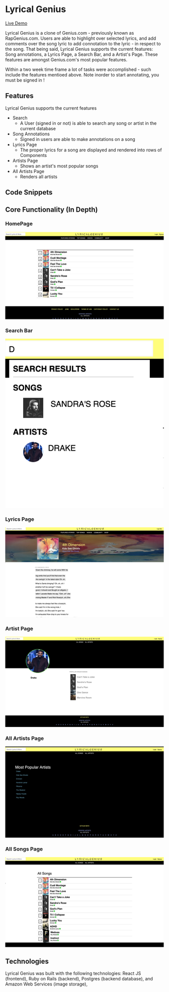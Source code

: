 # Lyrical Genius


[Live Demo](https://lyrical-genius-6.herokuapp.com/#/)

Lyrical Genius is a clone of Genius.com - previously known as RapGenius.com. Users are able to highlight over selected lyrics, and add comments over the song lyric to add connotation to the lyric - in respect to the song. That being said, Lyrical Genius supports the current features: Song annotations, a Lyrics Page, a Search Bar, and a Artist's Page. These features are amongst Genius.com's most popular features. 

Within a two week time frame a lot of tasks were accomplished - such include the features mentioed above. Note inorder to start annotating, you must be signed in !


## Features
Lyrical Genius supports the current features 
  * Search 
    - A User (signed in or not) is able to search any song or artist in the current database
  * Song Annotations
    - Signed in users are able to make annotations on a song
  * Lyrics Page
    - The proper lyrics for a song are displayed and rendered into rows of Components
  * Artists Page 
    - Shows an artist's most popular songs 
  * All Artists Page
    - Renders all artists
    
## Code Snippets 


## Core Functionality (In Depth)
 ### HomePage
![Home Page](https://github.com/Yepez1997/lyricalgenius/blob/master/embeded_images/Screen%20Shot%202019-05-10%20at%209.51.08%20AM.png)
### Search Bar
![Search Bar](https://github.com/Yepez1997/lyricalgenius/blob/master/embeded_images/Screen%20Shot%202019-05-10%20at%209.51.23%20AM.png)
### Lyrics Page
![Lyrics Page](https://github.com/Yepez1997/lyricalgenius/blob/master/embeded_images/Screen%20Shot%202019-05-10%20at%2011.15.36%20AM.png)
### Artist Page
![Artists Page](https://github.com/Yepez1997/lyricalgenius/blob/master/embeded_images/Screen%20Shot%202019-06-03%20at%2011.45.53%20AM.png)
### All Artists Page
![All Artists Page](https://github.com/Yepez1997/lyricalgenius/blob/master/embeded_images/artists-page.png)
### All Songs Page
![All Songs Page](https://github.com/Yepez1997/lyricalgenius/blob/master/embeded_images/all-songs.png)

## Technologies 
Lyrical Genius was built with the following technologies: React JS (frontend), Ruby on Rails (backend), Postgres (backend database), and Amazon Web Services (image storage), 
